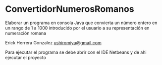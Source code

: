 # ConvertidorNumerosRomanos
Elaborar un programa en consola Java que convierta un número entero en un rango de 1 a 1000 introducido por el usuario a su representación en numeración romana

Erick Herrera Gonzalez   ushiromiya@gmail.com

Para ejecutar el programa se debe abrir con el IDE Netbeans y de ahi ejecutar el proyecto
